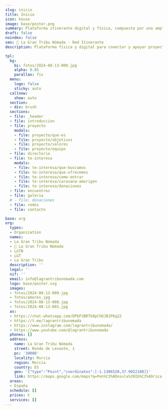 ```yaml
---
slug: inicio
title: Inicio
icon: house
image: base/poster.png
summary: Plataforma itinerante digital y física, compuesta por una amplia diversidad de personas con un enfoque de vida y valores similares, que buscan potenciar sus dones y desarrollar una vida compartida, libre y dinámica.
draft: false
noindex: false
seo: 👣 La Gran Tribu Nómada - Red Itinerante
description: Plataforma física y digital para conectar y apoyar proyectos, espacios, comunidades y personitas que buscan una vida alternativa.

tpl:
  bg:
    bi: fotos/2024-08-13-009.jpg
    alpha: 0.85
    parallax: fix
  menu:
    logo: false
    sticky: auto
  callnow:
    show: auto
  section:
  - div: brush
  sections:
  - file: _header
  - file: introduccion
  - file: proyecto
    modals:
    - file: proyecto/que-es
    - file: proyecto/objetivos
    - file: proyecto/valores
    - file: proyecto/equipo
  - file: directorio
  - file: te-interesa
    modals:
    - file: te-interesa/que-buscamos
    - file: te-interesa/que-ofrecemos
    - file: te-interesa/como-entrar
    - file: te-interesa/caravana-amorigen
    - file: te-interesa/donaciones
  - file: encuentros
  - file: galeria
  # - file: donaciones
  - file: redes
  - file: contacto

base: org
org:
  types:
  - Organization
  names:
  - La Gran Tribu Nómada
  - 👣 La Gran Tribu Nómada
  - LGTN
  - LGT
  - La Gran Tribu
  description: ''
  legal: ''
  nif: ''
  email: info@lagrantribunomada.com
  logo: base/poster.svg
  images:
  - fotos/2024-08-13-009.jpg
  - fotos/amores.jpg
  - fotos/2024-08-13-008.jpg
  - fotos/2024-08-13-001.jpg
  as:
  - https://chat.whatsapp.com/DPbPJBRTk8pChDJBJP6q22
  - https://t.me/lagrantribunomada
  - https://www.instagram.com/lagrantribunomada/
  - https://www.youtube.com/@lagrantribunomada
  phones: []
  address:
    name: La Gran Tribu Nómada
    street: Ronda de Levante, 1
    pc: '30008'
    locality: Murcia
    region: Murcia
    country: ES
    geo: '{"type":"Point","coordinates":[-1.1306520,37.9922180]}'
    link: https://maps.google.com/maps?q=Pen%C3%ADnsula%20Ib%C3%A9rica
  areas:
  - España
  schedule: []
  prices: €
  services: []
---
```

